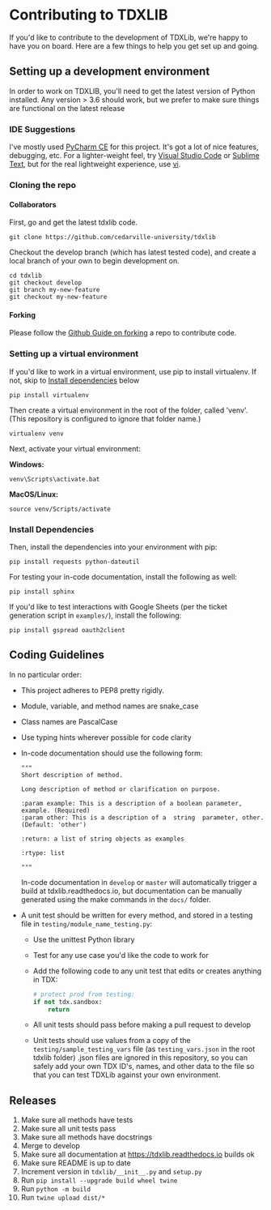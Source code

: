 # Contributing to TDXLIB

If you'd like to contribute to the development of TDXLib, we're happy to have you on board. 
Here are a few things to help you get set up and going.

## Setting up a development environment

In order to work on TDXLIB, you'll need to get the latest version of Python installed. Any version > 3.6 should work, 
but we prefer to make sure things are functional on the latest release

### IDE Suggestions

I've mostly used [PyCharm CE](https://www.jetbrains.com/pycharm/download/#section=windows) for this project. It's got a lot of nice features, debugging, etc. 
For a lighter-weight feel, try 
[Visual Studio Code](https://code.visualstudio.com/download) or 
[Sublime Text](https://www.sublimetext.com/3), but for the real lightweight experience, use 
[vi](https://en.wikipedia.org/wiki/Vi).

### Cloning the repo 

#### Collaborators

First, go and get the latest tdxlib code.

    git clone https://github.com/cedarville-university/tdxlib

Checkout the develop branch (which has latest tested code), and create a local branch of your own to begin development on. 

    cd tdxlib
    git checkout develop
    git branch my-new-feature
    git checkout my-new-feature
    
#### Forking

Please follow the [Github Guide on forking](https://guides.github.com/activities/forking/) a repo to contribute code. 

### Setting up a virtual environment

If you'd like to work in a virtual environment, use pip to install virtualenv. 
If not, skip to [Install dependencies](#install-dependencies) below 

    pip install virtualenv
    
Then create a virtual environment in the root of the folder, called 'venv'. 
(This repository is configured to ignore that folder name.)

    virtualenv venv
    
Next, activate your virtual environment: 

**Windows:**

    venv\Scripts\activate.bat

**MacOS/Linux:**

    source venv/Scripts/activate

### Install Dependencies

Then, install the dependencies into your environment with pip: 

    pip install requests python-dateutil
    
For testing your in-code documentation, install the following as well: 

    pip install sphinx
    
If you'd like to test interactions with Google Sheets (per the ticket generation script in ```examples/```), install the following: 

    pip install gspread oauth2client
    
## Coding Guidelines

In no particular order: 

- This project adheres to PEP8 pretty rigidly. 
- Module, variable, and method names are snake_case
- Class names are PascalCase
- Use typing hints wherever possible for code clarity
- In-code documentation should use the following form:
    ~~~~
    """
    Short description of method. 
    
    Long description of method or clarification on purpose.
    
    :param example: This is a description of a boolean parameter, example. (Required)
    :param other: This is a description of a  string  parameter, other. (Default: 'other')
    
    :return: a list of string objects as examples
    
    :rtype: list
    
    """
    ~~~~
    In-code documentation in ```develop``` or ```master``` will automatically trigger a build at tdxlib.readthedocs.io,
    but documentation can be manually generated using the make commands in the ```docs/``` folder.
    
- A unit test should be written for every method, and stored in a testing file in ```testing/module_name_testing.py```:
  - Use the unittest Python library
  - Test for any use case you'd like the code to work for
  - Add the following code to any unit test that edits or creates anything in TDX:
        
    ```python
    # protect prod from testing:
    if not tdx.sandbox:
        return
    ```
  - All unit tests should pass before making a pull request to develop
  - Unit tests should use values from a copy of the ```testing/sample_testing_vars``` file (as ```testing_vars.json``` in the root tdxlib 
  folder) .json files are ignored in this repository, so you can safely add your own TDX ID's, names, and other data to
  the file so that you can test TDXLib against your own environment.
  
## Releases

1. Make sure all methods have tests
2. Make sure all unit tests pass
3. Make sure all methods have docstrings
4. Merge to develop
5. Make sure all documentation at https://tdxlib.readthedocs.io builds ok
6. Make sure README is up to date
7. Increment version in `tdxlib/__init__.py` and `setup.py`
8. Run ```pip install --upgrade build wheel twine``` 
9. Run ```python -m build```
10. Run ```twine upload dist/*```